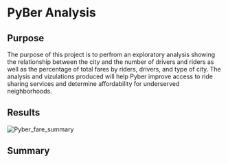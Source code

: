 # PyBer Analysis
## Purpose
The purpose of this project is to perfrom an exploratory analysis showing the relationship between the city and the number of drivers and riders as well as the percentage of total fares by riders, drivers, and type of city. The analysis and vizulations produced will help Pyber improve access to ride sharing services and determine affordability for underserved neighborhoods. 
## Results 
![Pyber_fare_summary](https://user-images.githubusercontent.com/75647359/104847722-79223600-58a7-11eb-83d0-f174572aa0c0.png)
## Summary 
